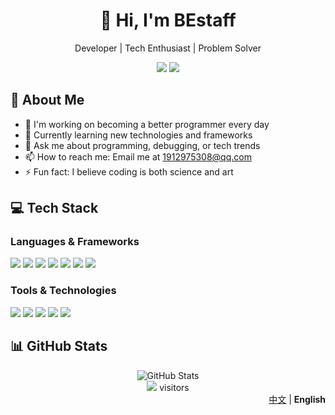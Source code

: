 <div align="center">
  <h1>👋 Hi, I'm BEstaff</h1>
  <p>Developer | Tech Enthusiast | Problem Solver</p>
  
  <p>
    <a href="mailto:1912975308@qq.com"><img src="https://img.shields.io/badge/-Email-red?style=for-the-badge&logo=gmail&logoColor=white"/></a>
    <a href="https://github.com/Midnight-719"><img src="https://img.shields.io/badge/-GitHub-black?style=for-the-badge&logo=github&logoColor=white"/></a>
  </p>
</div>

## 🚀 About Me
- 🔭 I'm working on becoming a better programmer every day
- 🌱 Currently learning new technologies and frameworks
- 💬 Ask me about programming, debugging, or tech trends
- 📫 How to reach me: Email me at 1912975308@qq.com
- ⚡ Fun fact: I believe coding is both science and art

## 💻 Tech Stack

### Languages & Frameworks
<p>
  <img src="https://img.shields.io/badge/-Python-3776AB?style=flat-square&logo=python&logoColor=white" />
  <img src="https://img.shields.io/badge/-JavaScript-F7DF1E?style=flat-square&logo=javascript&logoColor=black" />
  <img src="https://img.shields.io/badge/-TypeScript-3178C6?style=flat-square&logo=typescript&logoColor=white" />
  <img src="https://img.shields.io/badge/-React-61DAFB?style=flat-square&logo=react&logoColor=black" />
  <img src="https://img.shields.io/badge/-Next.js-000000?style=flat-square&logo=next.js&logoColor=white" />
  <img src="https://img.shields.io/badge/-Flutter-02569B?style=flat-square&logo=flutter&logoColor=white" />
  <img src="https://img.shields.io/badge/-Node.js-339933?style=flat-square&logo=node.js&logoColor=white" />
</p>

### Tools & Technologies
<p>
  <img src="https://img.shields.io/badge/-Git-F05032?style=flat-square&logo=git&logoColor=white" />
  <img src="https://img.shields.io/badge/-Docker-2496ED?style=flat-square&logo=docker&logoColor=white" />
  <img src="https://img.shields.io/badge/-VS%20Code-007ACC?style=flat-square&logo=visual-studio-code&logoColor=white" />
  <img src="https://img.shields.io/badge/-MongoDB-47A248?style=flat-square&logo=mongodb&logoColor=white" />
  <img src="https://img.shields.io/badge/-MySQL-4479A1?style=flat-square&logo=mysql&logoColor=white" />
</p>

## 📊 GitHub Stats
<div align="center">
  <img src="https://github-readme-stats.vercel.app/api?username=Midnight-719&show_icons=true&theme=radical" alt="GitHub Stats" />
</div>

<div align="center">
  <img src="https://profile-counter.glitch.me/Midnight-719/count.svg" /> visitors
</div>

<div align="right">
  <a href="README.zh.md">中文</a> | <b>English</b>
</div>

